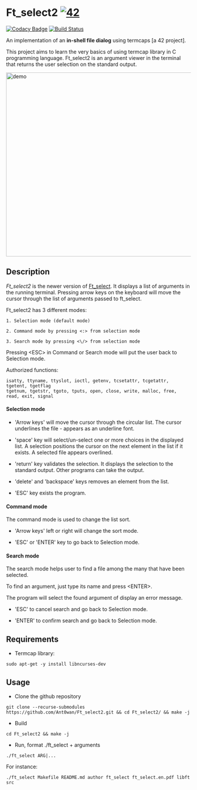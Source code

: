 # Ft\_select2 [![42](https://i.imgur.com/9NXfcit.jpg)](i.imgur.com/9NXfcit.jpg)

[![Codacy Badge](https://app.codacy.com/project/badge/Grade/b6363ce6cf4a418887bb63736a5eccb8)](https://www.codacy.com/manual/antoinepaulbarthelemy/Ft_select2?utm_source=github.com&amp;utm_medium=referral&amp;utm_content=Ant0wan/Ft_select2&amp;utm_campaign=Badge_Grade) [![Build Status](https://travis-ci.org/Ant0wan/Ft_select2.svg?branch=master)](https://travis-ci.org/Ant0wan/Ft_select2)

An implementation of an **in-shell file dialog** using termcaps [a 42 project].

This project aims to learn the very basics of using termcap library in C programming language.
Ft\_select2 is an argument viewer in the terminal that returns the user selection on the standard output.

<img src="https://i.imgur.com/BHfhj0n.gif" alt="demo" width="800" height="500">


## Description

*Ft_select2* is the newer version of [Ft\_select](https://github.com/Ant0wan/Ft_select). It displays a list of arguments in the running terminal. Pressing arrow keys on the keyboard will move the cursor through the list of arguments passed to ft\_select.

Ft\_select2 has 3 different modes:

	1. Selection mode (default mode)

	2. Command mode by pressing <:> from selection mode

	3. Search mode by pressing <\/> from selection mode

Pressing \<ESC\> in Command or Search mode will put the user back to Selection mode.

Authorized functions:

```shell=
isatty, ttyname, ttyslot, ioctl, getenv, tcsetattr, tcgetattr, tgetent, tgetflag
tgetnum, tgetstr, tgoto, tputs, open, close, write, malloc, free, read, exit, signal
```

#### Selection mode

- 'Arrow keys' will move the cursor through the circular list. The cursor underlines the file - appears as an underline font.

- 'space' key will select/un-select one or more choices in the displayed list. A selection positions the cursor on the next element in the list if it exists. A selected file appears overlined.

- 'return' key validates the selection. It displays the selection to the standard output. Other programs can take the output.

- 'delete' and 'backspace' keys removes an element from the list.

- 'ESC' key exists the program.


#### Command mode

The command mode is used to change the list sort.

- 'Arrow keys' left or right will change the sort mode.

- 'ESC' or 'ENTER' key to go back to Selection mode.


#### Search mode

The search mode helps user to find a file among the many that have been selected.

To find an argument, just type its name and press \<ENTER\>.

The program will select the found argument of display an error message.

- 'ESC' to cancel search and go back to Selection mode.

- 'ENTER' to confirm search and go back to Selection mode.




## Requirements

- Termcap library:

```shell=
sudo apt-get -y install libncurses-dev
```



## Usage

- Clone the github repository

```shell=
git clone --recurse-submodules https://github.com/Ant0wan/Ft_select2.git && cd Ft_select2/ && make -j
```

- Build

```shell=
cd Ft_select2 && make -j
```

- Run, format ./ft_select + arguments

```shell=
./ft_select ARG|...
```
For instance:

```shell=
./ft_select Makefile README.md author ft_select ft_select.en.pdf libft src
```
